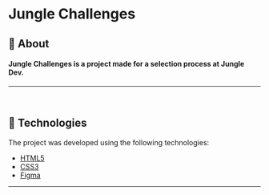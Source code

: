 # Jungle Challenges

## 📖 About

#### **Jungle Challenges** is a project made for a selection process at Jungle Dev.

---

</br>

## 💾 Technologies

The project was developed using the following technologies:

- [HTML5](https://developer.mozilla.org/pt-BR/docs/Web/HTML/HTML5)
- [CSS3](https://developer.mozilla.org/pt-BR/docs/Web/CSS)
- [Figma](https://figma.com)

---

</br>
